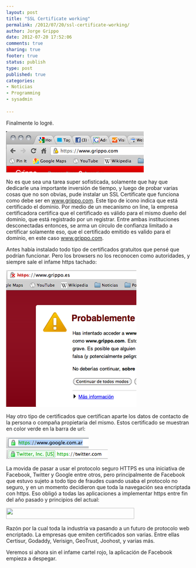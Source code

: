 ```yaml
--- 
layout: post
title: "SSL Certificate working"
permalink: /2012/07/20/ssl-certificate-working/
author: Jorge Grippo
date: 2012-07-20 17:52:06
comments: true
sharing: true
footer: true
status: publish
type: post
published: true
categories: 
- Noticias
- Programming
- sysadmin

---
```

<!-- 358 -->
Finalmente lo logré.

<img class="alignnone size-full wp-image-359" title="SSL-Certificate-en-Grippo-com" src="/wp-content/uploads/2012/07/SSL-Certificate-en-Grippo-com.png" alt="" width="375" height="112" />

No es que sea una tarea super sofisticada, solamente que hay que dedicarle una importante inversión de tiempo, y luego de probar varias cosas que no son obvias, pude instalar un SSL Certificate que funciona como debe ser en www.grippo.com. <!--more-->Este tipo de icono indica que está certificado el dominio. Por medio de un mecanismo on line, la empresa certificadora certifica que el certificado es válido para el mismo dueño del dominio, que está registrado por un registrar. Entre ambas instituciones desconectadas entonces, se arma un círculo de confianza limitado a certificar solamente eso, que el certificado emitido es valido para el dominio, en este caso www.grippo.com.

Antes había instalado todo tipo de certificados gratuitos que pensé que podrían funcionar. Pero los browsers no los reconocen como autoridades, y siempre sale el infame https tachado:

<img class="alignnone size-full wp-image-360" title="https-invalido" src="/wp-content/uploads/2012/07/https-invalido.png" alt="" width="355" height="372" />

Hay otro tipo de certificados que certifican aparte los datos de contacto de la persona o compaña propietaria del mismo. Estos certificado se muestran en color verde en la barra de url:

<img class="alignnone size-full wp-image-361" title="https-google" src="/wp-content/uploads/2012/07/https-google.png" alt="" width="225" height="31" />

<img class="alignnone size-full wp-image-362" title="https-twitter" src="/wp-content/uploads/2012/07/https-twitter.png" alt="" width="277" height="26" />

La movida de pasar a usar el protocolo seguro HTTPS es una iniciativa de Facebook, Twitter y Google entre otros, pero principalmente de Facebook que estuvo sujeto a todo tipo de fraudes cuando usaba el protocolo no seguro, y en un momento decidieron que toda la navegación sea encriptada con https. Eso obligó a todas las aplicaciones a implementar https entre fin del año pasado y principios del actual:

<img class="alignnone size-full wp-image-363" title="https-facebook" src="http://blog.grippo.com/wp-content/uploads/2012/07/https-facebook.png" alt="" width="349" height="30" />

Razón por la cual toda la industria va pasando a un futuro de protocolo web encriptado. La empresas que emiten certificados son varias. Entre ellas Certisur, Godaddy, Verisign, GeoTrust, Joohost, y varias más.

Veremos si ahora sin el infame cartel rojo, la aplicación de Facebook empieza a despegar.

&nbsp;

